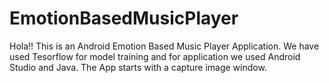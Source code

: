 # EmotionBasedMusicPlayer
Hola!!
This is an Android Emotion Based Music Player Application. We have used Tesorflow for model training and for application we used Android Studio and Java. The App starts with a capture image window. 
